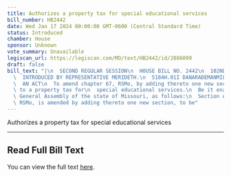 ```yaml
---
title: Authorizes a property tax for special educational services
bill_number: HB2442
date: Wed Jan 17 2024 00:00:00 GMT-0600 (Central Standard Time)
status: Introduced
chamber: House
sponsor: Unknown
vote_summary: Unavailable
legiscan_url: https://legiscan.com/MO/text/HB2442/id/2886099
draft: false
bill_text: "|\n  SECOND REGULAR SESSION\n  HOUSE BILL NO. 2442\n  102ND GENERAL ASSEMBLY\n\
  \  INTRODUCED BY REPRESENTATIVE MERIDETH.\n  5184H.01I DANARADEMANMILLER,ChiefClerk\n\
  \  AN ACT\n  To amend chapter 67, RSMo, by adding thereto one new section relating\
  \ to a property tax for\n  special educational services.\n  Be it enacted by the\
  \ General Assembly of the state of Missouri, as follows:\n  Section A. Chapter 67,\
  \ RSMo, is amended by adding thereto one new section, to be"
---
```

Authorizes a property tax for special educational services

---

## Read Full Bill Text

You can view the full text [here](https://legiscan.com/MO/text/HB2442/id/2886099).
